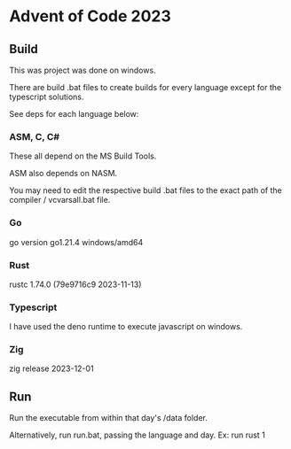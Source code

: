 # Advent of Code 2023

## Build

This was project was done on windows.

There are build .bat files to create builds for every language except for the typescript solutions.

See deps for each language below:

### ASM, C, C#

These all depend on the MS Build Tools.

ASM also depends on NASM.

You may need to edit the respective build .bat files to the exact path of the compiler / vcvarsall.bat file.

### Go

go version go1.21.4 windows/amd64

### Rust

rustc 1.74.0 (79e9716c9 2023-11-13)

### Typescript

I have used the deno runtime to execute javascript on windows.

### Zig

zig release 2023-12-01

## Run

Run the executable from within that day's /data folder.

Alternatively, run run.bat, passing the language and day. Ex: run rust 1 
